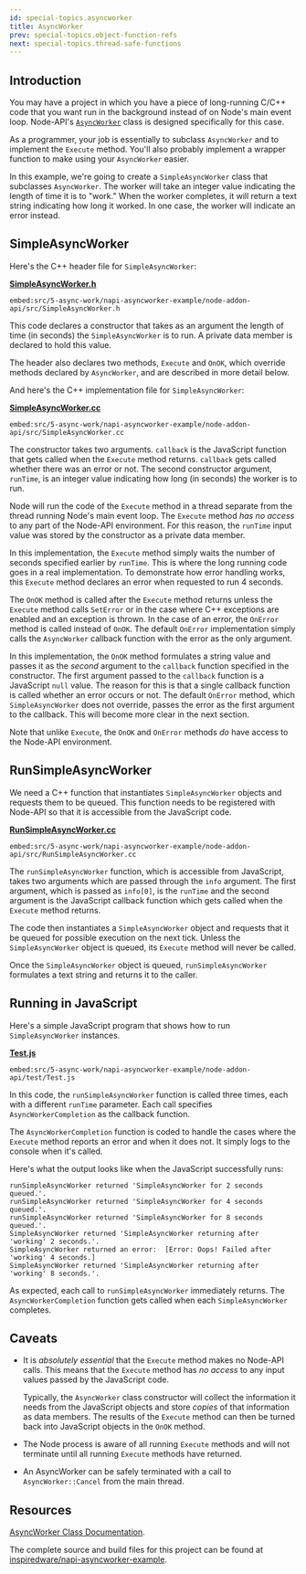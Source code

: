 ```yaml
---
id: special-topics.asyncworker
title: AsyncWorker
prev: special-topics.object-function-refs
next: special-topics.thread-safe-functions
---
```


## Introduction

You may have a project in which you have a piece of long-running C/C++ code that you want run in the background instead of on Node's main event loop. Node-API's [`AsyncWorker`](https://github.com/nodejs/node-addon-api/blob/main/doc/async_worker.md) class is designed specifically for this case.

As a programmer, your job is essentially to subclass `AsyncWorker` and to implement the `Execute` method. You'll also probably implement a wrapper function to make using your `AsyncWorker` easier.

In this example, we're going to create a `SimpleAsyncWorker` class that subclasses `AsyncWorker`. The worker will take an integer value indicating the length of time it is to "work." When the worker completes, it will return a text string indicating how long it worked. In one case, the worker will indicate an error instead.

## SimpleAsyncWorker

Here's the C++ header file for `SimpleAsyncWorker`:

[**SimpleAsyncWorker.h**](https://github.com/nodejs/node-addon-examples/blob/main/src/5-async-work/napi-asyncworker-example/node-addon-api/src/SimpleAsyncWorker.h)

`embed:src/5-async-work/napi-asyncworker-example/node-addon-api/src/SimpleAsyncWorker.h`

This code declares a constructor that takes as an argument the length of time (in seconds) the `SimpleAsyncWorker` is to run. A private data member is declared to hold this value.

The header also declares two methods, `Execute` and `OnOK`, which override methods declared by `AsyncWorker`, and are described in more detail below.

And here's the C++ implementation file for `SimpleAsyncWorker`:

[**SimpleAsyncWorker.cc**](https://github.com/nodejs/node-addon-examples/blob/main/src/5-async-work/napi-asyncworker-example/node-addon-api/src/SimpleAsyncWorker.cc)

`embed:src/5-async-work/napi-asyncworker-example/node-addon-api/src/SimpleAsyncWorker.cc`

The constructor takes two arguments. `callback` is the JavaScript function that gets called when the `Execute` method returns. `callback` gets called whether there was an error or not. The second constructor argument, `runTime`, is an integer value indicating how long (in seconds) the worker is to run.

Node will run the code of the `Execute` method in a thread separate from the thread running Node's main event loop. The `Execute` method _has no access_ to any part of the Node-API environment. For this reason, the `runTime` input value was stored by the constructor as a private data member.

In this implementation, the `Execute` method simply waits the number of seconds specified earlier by `runTime`. This is where the long running code goes in a real implementation. To demonstrate how error handling works, this `Execute` method declares an error when requested to run 4 seconds.

The `OnOK` method is called after the `Execute` method returns unless the `Execute` method calls `SetError` or in the case where C++ exceptions are enabled and an exception is thrown. In the case of an error, the `OnError` method is called instead of `OnOK`. The default `OnError` implementation simply calls the `AsyncWorker` callback function with the error as the only argument.

In this implementation, the `OnOK` method formulates a string value and passes it as the _second_ argument to the `callback` function specified in the constructor. The first argument passed to the `callback` function is a JavaScript `null` value. The reason for this is that a single callback function is called whether an error occurs or not. The default `OnError` method, which `SimpleAsyncWorker` does not override, passes the error as the first argument to the callback. This will become more clear in the next section.

Note that unlike `Execute`, the `OnOK` and `OnError` methods _do_ have access to the Node-API environment.

## RunSimpleAsyncWorker

We need a C++ function that instantiates `SimpleAsyncWorker` objects and requests them to be queued. This function needs to be registered with Node-API so that it is accessible from the JavaScript code.

[**RunSimpleAsyncWorker.cc**](https://github.com/nodejs/node-addon-examples/blob/main/src/5-async-work/napi-asyncworker-example/node-addon-api/src/RunSimpleAsyncWorker.cc)

`embed:src/5-async-work/napi-asyncworker-example/node-addon-api/src/RunSimpleAsyncWorker.cc`

The `runSimpleAsyncWorker` function, which is accessible from JavaScript, takes two arguments which are passed through the `info` argument. The first argument, which is passed as `info[0]`, is the `runTime` and the second argument is the JavaScript callback function which gets called when the `Execute` method returns.

The code then instantiates a `SimpleAsyncWorker` object and requests that it be queued for possible execution on the next tick. Unless the `SimpleAsyncWorker` object is queued, its `Execute` method will never be called.

Once the `SimpleAsyncWorker` object is queued, `runSimpleAsyncWorker` formulates a text string and returns it to the caller.

## Running in JavaScript

Here's a simple JavaScript program that shows how to run `SimpleAsyncWorker` instances.

[**Test.js**](https://github.com/nodejs/node-addon-examples/blob/main/src/5-async-work/napi-asyncworker-example/node-addon-api/test/Test.js)

`embed:src/5-async-work/napi-asyncworker-example/node-addon-api/test/Test.js`

In this code, the `runSimpleAsyncWorker` function is called three times, each with a different `runTime` parameter. Each call specifies `AsyncWorkerCompletion` as the callback function.

The `AsyncWorkerCompletion` function is coded to handle the cases where the `Execute` method reports an error and when it does not. It simply logs to the console when it's called.

Here's what the output looks like when the JavaScript successfully runs:

```
runSimpleAsyncWorker returned 'SimpleAsyncWorker for 2 seconds queued.'.
runSimpleAsyncWorker returned 'SimpleAsyncWorker for 4 seconds queued.'.
runSimpleAsyncWorker returned 'SimpleAsyncWorker for 8 seconds queued.'.
SimpleAsyncWorker returned 'SimpleAsyncWorker returning after 'working' 2 seconds.'.
SimpleAsyncWorker returned an error:  [Error: Oops! Failed after 'working' 4 seconds.]
SimpleAsyncWorker returned 'SimpleAsyncWorker returning after 'working' 8 seconds.'.
```

As expected, each call to `runSimpleAsyncWorker` immediately returns. The `AsyncWorkerCompletion` function gets called when each `SimpleAsyncWorker` completes.

## Caveats

- It is _absolutely essential_ that the `Execute` method makes no Node-API calls. This means that the `Execute` method has _no access_ to any input values passed by the JavaScript code.

	Typically, the `AsyncWorker` class constructor will collect the information it needs from the JavaScript objects and store _copies_ of that information as data members. The results of the `Execute` method can then be turned back into JavaScript objects in the `OnOK` method.

- The Node process is aware of all running `Execute` methods and will not terminate until all running `Execute` methods have returned.

- An AsyncWorker can be safely terminated with a call to `AsyncWorker::Cancel` from the main thread.

## Resources

[AsyncWorker Class Documentation](https://github.com/nodejs/node-addon-api/blob/main/doc/async_worker.md).

The complete source and build files for this project can be found at [inspiredware/napi-asyncworker-example](https://github.com/inspiredware/napi-asyncworker-example).
